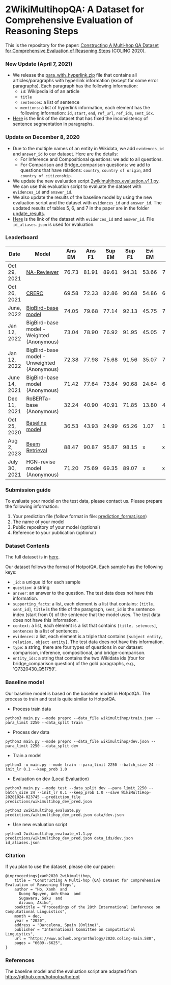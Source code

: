 # 2WikiMultihopQA: A Dataset for Comprehensive Evaluation of Reasoning Steps

This is the repository for the paper: [Constructing A Multi-hop QA Dataset for Comprehensive Evaluation of Reasoning Steps](https://www.aclweb.org/anthology/2020.coling-main.580/) (COLING 2020).



### New Update (April 7, 2021)
- We release the [para_with_hyperlink.zip](https://www.dropbox.com/s/wlhw26kik59wbh8/para_with_hyperlink.zip) file that contains all articles/paragraphs with hyperlink information (except for some error paragraphs). Each paragraph has the following information:
  * ```id```: Wikipedia id of an article
  * ```title```
  * ```sentences```: a list of sentence
  * ```mentions```: a list of hyperlink information, each element has the following information: ```id```, ```start```, ```end```, ```ref_url```, ```ref_ids```, ```sent_idx```. 
- [Here](https://www.dropbox.com/s/ms2m13252h6xubs/data_ids_april7.zip) is the link of the dataset that has fixed the inconsistency of sentence segmentation in paragraphs. 
 

### Update on December 8, 2020
- Due to the multiple names of an entity in Wikidata, we add ```evidences_id``` and ```answer_id``` to our dataset. Here are the details:
  * For Inference and Compositional questions: we add to all questions.
  * For Comparison and Bridge_comparison questions: we add to questions that have relations: ```country```, ```country of origin```, and ```country of citizenship```.
- We update the new evaluation script [2wikimultihop_evaluation_v1.1.py](https://github.com/Alab-NII/2wikimultihop/blob/main/2wikimultihop_evaluate_v1.1.py). We can use this evaluation script to evaluate the dataset with ```evidences_id``` and ```answer_id```.
- We also update the results of the baseline model by using the new evaluation script and the dataset with ```evidences_id``` and ```answer_id```. The updated results of tables 5, 6, and 7 in the paper are in the folder [update_results](https://github.com/Alab-NII/2wikimultihop/tree/main/update_results).
- [Here](https://www.dropbox.com/s/7ep3h8unu2njfxv/data_ids.zip?dl=0) is the link of the dataset with ```evidences_id``` and ```answer_id```.  File ```id_aliases.json``` is used for evaluation.


### Leaderboard 

| Date | Model| Ans <br> EM | Ans <br> F1 | Sup <br> EM | Sup <br> F1 | Evi <br> EM | Evi <br> F1 | Joint <br> EM | Joint <br> F1 |
| --- | --- | --- | --- | --- | --- | --- | --- | --- | --- |
| Oct 29, 2021 | [NA-Reviewer](https://ietresearch.onlinelibrary.wiley.com/doi/10.1049/ell2.12411) | 76.73 |  81.91 |  89.61 |  94.31 | 53.66 | 70.83 |  52.75 | 65.23 |
| Oct 26, 2021 | [CRERC](https://arxiv.org/abs/2110.13472) | 69.58 |  72.33 |  82.86 |  90.68 | 54.86 | 68.83 |  49.80 | 58.99 |
| June, 2022 | [BigBird-base model](https://arxiv.org/pdf/2302.05963) | 74.05 |  79.68 | 77.14  | 92.13  | 45.75 | 76.64 |  39.30 | 63.24 |
| Jan 12, 2022 | BigBird-base model - Weighted (Anonymous) | 73.04 |  78.90 |  76.92 |  91.95 | 45.05 | 76.13 |  38.72 | 62.33 |
| Jan 12, 2022 | BigBird-base model - Unweighted (Anonymous) | 72.38 |  77.98 |  75.68 |  91.56 | 35.07 | 71.09 |  29.86 | 57.74 |
| June 14, 2021 | BigBird-base model (Anonymous) | 71.42 |  77.64 |  73.84 |  90.68 | 24.64 | 63.69 |  21.37 | 51.44 |
| Dec 11, 2021 |RoBERTa-base (Anonymous)  | 32.24 | 40.90 | 40.91 | 71.85 | 13.80 | 41.37 | 6.92 |  20.54 |
| Oct 25, 2020 | [Baseline model](https://www.aclweb.org/anthology/2020.coling-main.580.pdf) | 36.53 | 43.93 | 24.99 | 65.26 | 1.07 | 14.94 | 0.35 | 5.41 |
| Aug 2, 2023 | [Beam Retrieval](https://arxiv.org/abs/2308.08973) | 88.47 |  90.87 |   95.87 |  98.15 | x | x |  x | x |
| July 30, 2021 | HGN-revise model (Anonymous) | 71.20 |  75.69 |  69.35 |  89.07 | x | x |  x | x |
  


### Submission guide

To evaluate your model on the test data, please contact us.
Please prepare the following information: 


1. Your prediction file (follow format in file: [prediction_format.json](https://github.com/Alab-NII/2wikimultihop/blob/main/prediction_format.json))
2. The name of your model
3. Public repository of your model (optional)
4. Reference to your publication (optional)



### Dataset Contents
The full dataset is in [here](https://www.dropbox.com/s/npidmtadreo6df2/data.zip).

Our dataset follows the format of HotpotQA.
Each sample has the following keys:
- ```_id```: a unique id for each sample
- ```question```: a string
- ```answer```: an answer to the question. The test data does not have this information.
- ```supporting_facts```: a list, each element is a list that contains: ```[title, sent_id]```, ```title``` is the title of the paragraph, ```sent_id``` is the sentence index (start from 0) of the sentence that the model uses. The test data does not have this information.
- ```context```: a list, each element is a list that contains ```[title, setences]```, ```sentences``` is a list of sentences.
- ```evidences```: a list, each element is a triple that contains ```[subject entity, relation, object entity]```. The test data does not have this information.
- ```type```: a string, there are four types of questions in our dataset: comparison, inference, compositional, and bridge-comparison.
- ```entity_ids```: a string that contains the two Wikidata ids (four for bridge_comparison question) of the gold paragraphs, e.g., 'Q7320430_Q51759'.





### Baseline model 
Our baseline model is based on the baseline model in HotpotQA. The process to train and test is quite similar to HotpotQA.

- Process train data
```
python3 main.py --mode prepro --data_file wikimultihop/train.json --para_limit 2250 --data_split train

```

- Process dev data
```
python3 main.py --mode prepro --data_file wikimultihop/dev.json --para_limit 2250 --data_split dev

```

- Train a model
```
python3 -u main.py --mode train --para_limit 2250 --batch_size 24 --init_lr 0.1 --keep_prob 1.0
```

- Evaluation on dev (Local Evaluation)

```
python3 main.py --mode test --data_split dev --para_limit 2250 --batch_size 24 --init_lr 0.1 --keep_prob 1.0 --save WikiMultiHop-20201024-023745 --prediction_file predictions/wikimultihop_dev_pred.json

```

```
python3 2wikimultihop_evaluate.py predictions/wikimultihop_dev_pred.json data/dev.json
```

- Use new evaluation script

```
python3 2wikimultihop_evaluate_v1.1.py predictions/wikimultihop_dev_pred.json data_ids/dev.json id_aliases.json
```



### Citation
If you plan to use the dataset, please cite our paper:

```
@inproceedings{xanh2020_2wikimultihop,
    title = "Constructing A Multi-hop {QA} Dataset for Comprehensive Evaluation of Reasoning Steps",
    author = "Ho, Xanh  and
      Duong Nguyen, Anh-Khoa  and
      Sugawara, Saku  and
      Aizawa, Akiko",
    booktitle = "Proceedings of the 28th International Conference on Computational Linguistics",
    month = dec,
    year = "2020",
    address = "Barcelona, Spain (Online)",
    publisher = "International Committee on Computational Linguistics",
    url = "https://www.aclweb.org/anthology/2020.coling-main.580",
    pages = "6609--6625",
}
```


### References
The baseline model and the evaluation script are adapted from https://github.com/hotpotqa/hotpot

